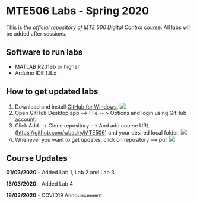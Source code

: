 # MTE506 Labs - Spring 2020

This is *the official repository of MTE 506 Digital Control* course. All labs will be added after sessions.

## Software to run labs

 - MATLAB R2019b or higher
 - Arduino IDE 1.8.x

## How to get updated labs

 1. Download and install [GitHub for Windows](https://desktop.github.com/).
 ![](https://github.com/wbadry/MTE405/blob/master/images/GitHub%20For%20Windows%20Desktop.png)
 2. Open GitHub Desktop app --> File -- > Options and login using GitHub account.
 3. Click Add --> Clone repository --> And add course URL (https://github.com/wbadry/MTE506) and your desired local folder.
 ![](https://github.com/wbadry/MTE405/blob/master/images/Clone%20Github.png)
4. Whenever you want to get updates, click on repository --> pull
![](https://github.com/wbadry/MTE405/blob/master/images/Pull%20update.png)


## Course Updates
**01/03/2020**	-	Added Lab 1, Lab 2 and Lab 3

**13/03/2020**	-	Added Lab 4

**18/03/2020**	-	COVID19 Announcement
